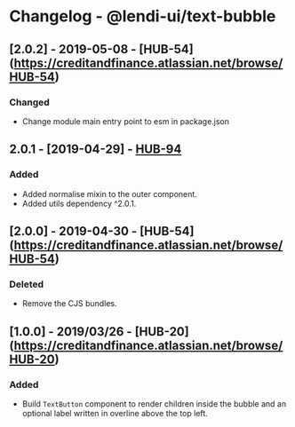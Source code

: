 # Changelog - @lendi-ui/text-bubble

## [2.0.2] - 2019-05-08 - [HUB-54] (https://creditandfinance.atlassian.net/browse/HUB-54)
### Changed
- Change module main entry point to esm in package.json

## 2.0.1 - [2019-04-29] - [HUB-94](https://creditandfinance.atlassian.net/browse/HUB-94)
### Added
- Added normalise mixin to the outer component.
- Added utils dependency ^2.0.1.

## [2.0.0] - 2019-04-30 - [HUB-54] (https://creditandfinance.atlassian.net/browse/HUB-54)
### Deleted
- Remove the CJS bundles.

## [1.0.0] - 2019/03/26 - [HUB-20] (https://creditandfinance.atlassian.net/browse/HUB-20)
### Added
- Build `TextButton` component to render children inside the bubble and an optional label written in overline above the top left.
